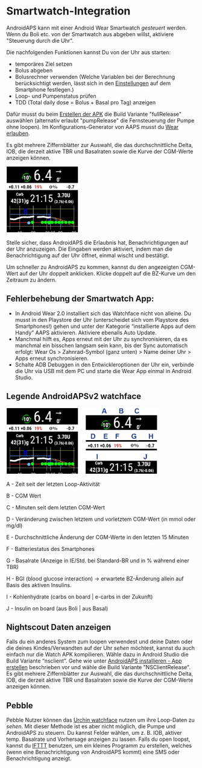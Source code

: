 # Smartwatch-Integration

AndroidAPS kann mit einer Android Wear Smartwatch *gesteuert* werden. Wenn du Boli etc. von der Smartwatch aus abgeben willst, aktiviere "Steuerung durch die Uhr".

Die nachfolgenden Funktionen kannst Du von der Uhr aus starten:

* temporäres Ziel setzen
* Bolus abgeben
* Bolusrechner verwenden (Welche Variablen bei der Berechnung berücksichtigt werden, lässt sich in den [Einstellungen](../Configuration/Config-Builder.md?highlight=tdd#wear) auf dem Smartphone festlegen.)
* Loop- und Pumpenstatus prüfen
* TDD (Total daily dose = Bolus + Basal pro Tag) anzeigen

Dafür musst du beim [Erstellen der APK](../Installing-AndroidAPS/Building-APK.md) die Build Variante "fullRelease" auswählen (alternativ erlaubt "pumpRelease" die Fernsteuerung der Pumpe ohne loopen). Im Konfigurations-Generator von AAPS musst du [Wear erlauben](../Configuration/Config-Builder.md?highlight=tdd#wear).

Es gibt mehrere Ziffernblätter zur Auswahl, die das durchschnittliche Delta, IOB, die derzeit aktive TBR und Basalraten sowie die Kurve der CGM-Werte anzeigen können.

![AndroidAPSv2 watchface](../images/AAPSv2_Watchface.png)

Stelle sicher, dass AndroidAPS die Erlaubnis hat, Benachrichtigungen auf der Uhr anzuzeigen. Die Eingaben werden aktiviert, indem man die Benachrichtigung auf der Uhr öffnet, einmal wischt und bestätigt.

Um schneller zu AndroidAPS zu kommen, kannst du den angezeigten CGM-Wert auf der Uhr doppelt anklicken. Klicke doppelt auf die BZ-Kurve um den Zeitraum zu ändern.

## Fehlerbehebung der Smartwatch App:

* In Android Wear 2.0 installiert sich das Watchface nicht von alleine. Du musst in den Playstore der Uhr (unterscheidet sich vom Playstore des Smartphones!) gehen und unter der Kategorie “installierte Apps auf dem Handy” AAPS aktivieren. Aktiviere ebenalls Auto Update. 
* Manchmal hilft es, Apps erneut mit der Uhr zu synchronisieren, da es manchmal ein bisschen langsam sein kann, bis der Sync automatisch erfolgt: Wear Os > Zahnrad-Symbol (ganz unten) > Name deiner Uhr > Apps erneut synchronisieren.
* Schalte ADB Debuggen in den Entwickleroptionen der Uhr ein, verbinde die Uhr via USB mit dem PC und starte die Wear App einmal in Android Studio.

## Legende AndroidAPSv2 watchface

![Legende AndroidAPSv2 watchface](../images/AAPSv2_Watchface_legend.png)

A - Zeit seit der letzten Loop-Aktivität

B - CGM Wert

C - Minuten seit dem letzten CGM-Wert

D - Veränderung zwischen letztem und vorletztem CGM-Wert (in mmol oder mg/dl)

E - Durchschnittliche Änderung der CGM-Werte in den letzten 15 Minuten

F - Batteriestatus des Smartphones

G - Basalrate (Anzeige in IE/Std. bei Standard-BR und in % während einer TBR)

H - BGI (blood glucose interaction) -> erwartete BZ-Änderung allein auf Basis des aktiven Insulins.

I - Kohlenhydrate (carbs on board | e-carbs in der Zukunft)

J - Insulin on board (aus Boli | aus Basal)

## Nightscout Daten anzeigen

Falls du ein anderes System zum loopen verwendest und deine Daten oder die deines Kindes/Verwandten auf der Uhr *sehen* möchtest, kannst du auch einfach nur die Watch APK kompilieren. Wähle dazu in Android Studio die Build Variante “nsclient”. Gehe wie unter [AndroidAPS installieren - App erstellen](../Installing-AndroidAPS/Building-APK.md) beschrieben vor und wähle die Build Variante "NSClientRelease". Es gibt mehrere Ziffernblätter zur Auswahl, die das durchschnittliche Delta, IOB, die derzeit aktive TBR und Basalraten sowie die Kurve der CGM-Werte anzeigen können.

## Pebble

Pebble Nutzer können das [Urchin watchface](https://github.com/mddub/urchin-cgm) nutzen um ihre Loop-Daten zu *sehen*. Mit dieser Methode ist es aber nicht möglich, die Pumpe und AndroidAPS zu steuern. Du kannst Felder wählen, um z. B. IOB, aktiver temp. Basalrate und Vorhersage anzeigen zu lassen. Falls du open loopst, kannst du [IFTTT](https://ifttt.com/) benutzen, um ein kleines Programm zu erstellen, welches (wenn eine Benachrichtigung von AndroidAPS kommt) eine SMS oder Benachrichtigung anzeigt.